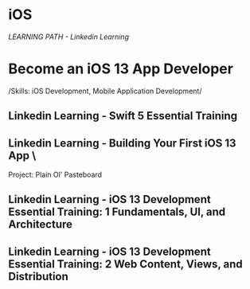# iOS

*LEARNING PATH - Linkedin Learning*
# Become an iOS 13 App Developer 
  /Skills: iOS Development, Mobile Application Development/

## Linkedin Learning - Swift 5 Essential Training
## Linkedin Learning - Building Your First iOS 13 App \
   Project:  Plain Ol' Pasteboard
## Linkedin Learning - iOS 13 Development Essential Training: 1 Fundamentals, UI, and Architecture
## Linkedin Learning - iOS 13 Development Essential Training: 2 Web Content, Views, and Distribution
